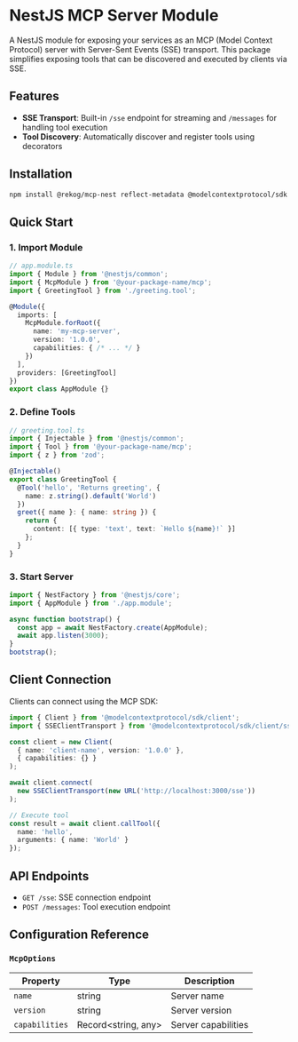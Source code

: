 # NestJS MCP Server Module

A NestJS module for exposing your services as an MCP (Model Context Protocol) server with Server-Sent Events (SSE) transport. This package simplifies exposing tools that can be discovered and executed by clients via SSE.

## Features

- **SSE Transport**: Built-in `/sse` endpoint for streaming and `/messages` for handling tool execution
- **Tool Discovery**: Automatically discover and register tools using decorators

## Installation

```bash
npm install @rekog/mcp-nest reflect-metadata @modelcontextprotocol/sdk zod
```

## Quick Start

### 1. Import Module

```typescript
// app.module.ts
import { Module } from '@nestjs/common';
import { McpModule } from '@your-package-name/mcp';
import { GreetingTool } from './greeting.tool';

@Module({
  imports: [
    McpModule.forRoot({
      name: 'my-mcp-server',
      version: '1.0.0',
      capabilities: { /* ... */ }
    })
  ],
  providers: [GreetingTool]
})
export class AppModule {}
```

### 2. Define Tools

```typescript
// greeting.tool.ts
import { Injectable } from '@nestjs/common';
import { Tool } from '@your-package-name/mcp';
import { z } from 'zod';

@Injectable()
export class GreetingTool {
  @Tool('hello', 'Returns greeting', {
    name: z.string().default('World')
  })
  greet({ name }: { name: string }) {
    return {
      content: [{ type: 'text', text: `Hello ${name}!` }]
    };
  }
}
```

### 3. Start Server

```typescript
import { NestFactory } from '@nestjs/core';
import { AppModule } from './app.module';

async function bootstrap() {
  const app = await NestFactory.create(AppModule);
  await app.listen(3000);
}
bootstrap();
```

## Client Connection

Clients can connect using the MCP SDK:

```typescript
import { Client } from '@modelcontextprotocol/sdk/client';
import { SSEClientTransport } from '@modelcontextprotocol/sdk/client/sse';

const client = new Client(
  { name: 'client-name', version: '1.0.0' },
  { capabilities: {} }
);

await client.connect(
  new SSEClientTransport(new URL('http://localhost:3000/sse'))
);

// Execute tool
const result = await client.callTool({
  name: 'hello',
  arguments: { name: 'World' }
});
```

## API Endpoints

- `GET /sse`: SSE connection endpoint
- `POST /messages`: Tool execution endpoint

## Configuration Reference

### `McpOptions`

| Property       | Type                      | Description                  |
|----------------|---------------------------|------------------------------|
| `name`         | string                    | Server name                  |
| `version`      | string                    | Server version               |
| `capabilities` | Record<string, any>       | Server capabilities          |
